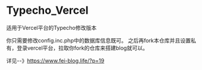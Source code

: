 # Typecho_Vercel
 适用于Vercel平台的Typecho修改版本


你只需要修改config.inc.php中的数据库信息既可。
之后再fork本仓库并且设置私有，登录vercel平台，拉取你fork的仓库来搭建blog就可以。

详见--》https://www.fei-blog.life/?p=19
